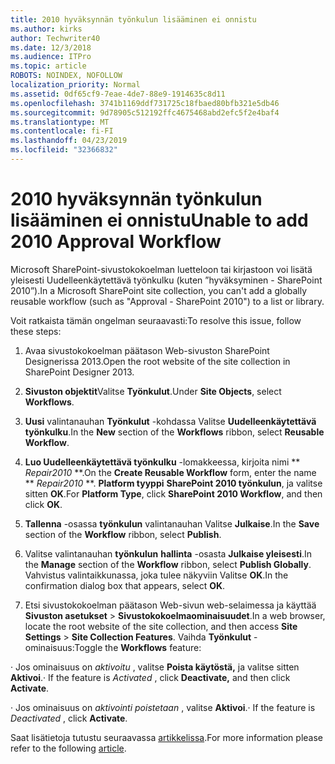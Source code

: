 ```yaml
---
title: 2010 hyväksynnän työnkulun lisääminen ei onnistu
ms.author: kirks
author: Techwriter40
ms.date: 12/3/2018
ms.audience: ITPro
ms.topic: article
ROBOTS: NOINDEX, NOFOLLOW
localization_priority: Normal
ms.assetid: 0df65cf9-7eae-4de7-88e9-1914635c8d11
ms.openlocfilehash: 3741b1169ddf731725c18fbaed80bfb321e5db46
ms.sourcegitcommit: 9d78905c512192ffc4675468abd2efc5f2e4baf4
ms.translationtype: MT
ms.contentlocale: fi-FI
ms.lasthandoff: 04/23/2019
ms.locfileid: "32366832"
---
```

# <a name="unable-to-add-2010-approval-workflow"></a><span data-ttu-id="f71d6-102">2010 hyväksynnän työnkulun lisääminen ei onnistu</span><span class="sxs-lookup"><span data-stu-id="f71d6-102">Unable to add 2010 Approval Workflow</span></span>

<span data-ttu-id="f71d6-103">Microsoft SharePoint-sivustokokoelman luetteloon tai kirjastoon voi lisätä yleisesti Uudelleenkäytettävä työnkulku (kuten ”hyväksyminen - SharePoint 2010”).</span><span class="sxs-lookup"><span data-stu-id="f71d6-103">In a Microsoft SharePoint site collection, you can't add a globally reusable workflow (such as "Approval - SharePoint 2010") to a list or library.</span></span>
  
<span data-ttu-id="f71d6-104">Voit ratkaista tämän ongelman seuraavasti:</span><span class="sxs-lookup"><span data-stu-id="f71d6-104">To resolve this issue, follow these steps:</span></span> 
  
1. <span data-ttu-id="f71d6-105">Avaa sivustokokoelman päätason Web-sivuston SharePoint Designerissa 2013.</span><span class="sxs-lookup"><span data-stu-id="f71d6-105">Open the root website of the site collection in SharePoint Designer 2013.</span></span>
  
2. <span data-ttu-id="f71d6-106">**Sivuston objektit**Valitse **Työnkulut**.</span><span class="sxs-lookup"><span data-stu-id="f71d6-106">Under **Site Objects**, select **Workflows**.</span></span> 
  
3. <span data-ttu-id="f71d6-107">**Uusi** valintanauhan **Työnkulut** -kohdassa Valitse **Uudelleenkäytettävä työnkulku**.</span><span class="sxs-lookup"><span data-stu-id="f71d6-107">In the **New** section of the **Workflows** ribbon, select **Reusable Workflow**.</span></span> 
  
4. <span data-ttu-id="f71d6-108">**Luo Uudelleenkäytettävä työnkulku** -lomakkeessa, kirjoita nimi \*\* *Repair2010* \*\*.</span><span class="sxs-lookup"><span data-stu-id="f71d6-108">On the **Create Reusable Workflow** form, enter the name \*\* *Repair2010* \*\*.</span></span> <span data-ttu-id="f71d6-109">**Platform tyyppi** **SharePoint 2010 työnkulun**, ja valitse sitten **OK**.</span><span class="sxs-lookup"><span data-stu-id="f71d6-109">For **Platform Type**, click **SharePoint 2010 Workflow**, and then click **OK**.</span></span> 
  
1. <span data-ttu-id="f71d6-110">**Tallenna** -osassa **työnkulun** valintanauhan Valitse **Julkaise**.</span><span class="sxs-lookup"><span data-stu-id="f71d6-110">In the **Save** section of the **Workflow** ribbon, select **Publish**.</span></span> 
  
2. <span data-ttu-id="f71d6-111">Valitse valintanauhan **työnkulun** **hallinta** -osasta **Julkaise yleisesti**.</span><span class="sxs-lookup"><span data-stu-id="f71d6-111">In the **Manage** section of the **Workflow** ribbon, select **Publish Globally**.</span></span> <span data-ttu-id="f71d6-112">Vahvistus valintaikkunassa, joka tulee näkyviin Valitse **OK**.</span><span class="sxs-lookup"><span data-stu-id="f71d6-112">In the confirmation dialog box that appears, select **OK**.</span></span> 
  
3. <span data-ttu-id="f71d6-113">Etsi sivustokokoelman päätason Web-sivun web-selaimessa ja käyttää **Sivuston asetukset** \> **Sivustokokoelmaominaisuudet**.</span><span class="sxs-lookup"><span data-stu-id="f71d6-113">In a web browser, locate the root website of the site collection, and then access **Site Settings** \> **Site Collection Features**.</span></span> <span data-ttu-id="f71d6-114">Vaihda **Työnkulut** -ominaisuus:</span><span class="sxs-lookup"><span data-stu-id="f71d6-114">Toggle the **Workflows** feature:</span></span> 
  
<span data-ttu-id="f71d6-115">· Jos ominaisuus on *aktivoitu* , valitse **Poista käytöstä,** ja valitse sitten **Aktivoi**.</span><span class="sxs-lookup"><span data-stu-id="f71d6-115">· If the feature is  *Activated*  , click **Deactivate,** and then click **Activate**.</span></span> 
  
<span data-ttu-id="f71d6-116">· Jos ominaisuus on *aktivointi poistetaan* , valitse **Aktivoi**.</span><span class="sxs-lookup"><span data-stu-id="f71d6-116">· If the feature is  *Deactivated*  , click **Activate**.</span></span> 
  
<span data-ttu-id="f71d6-117">Saat lisätietoja tutustu seuraavassa [artikkelissa](https://go.microsoft.com/fwlink/?linkid=2047770&amp;clcid=0x409).</span><span class="sxs-lookup"><span data-stu-id="f71d6-117">For more information please refer to the following [article](https://go.microsoft.com/fwlink/?linkid=2047770&amp;clcid=0x409).</span></span>
  

